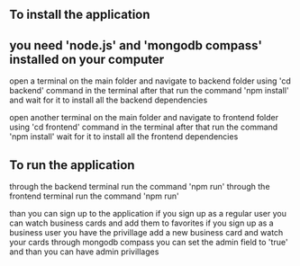 ## To install the application
## you need 'node.js' and 'mongodb compass' installed on your computer

open a terminal on the main folder and navigate to backend folder using 'cd backend' command in the terminal
after that run the command 'npm install'
and wait for it to install all the backend dependencies

open another terminal on the main folder and navigate to frontend folder using 'cd frontend' command in the terminal
after that run the command 'npm install'
wait for it to install all the frontend dependencies

## To run the application

through the backend terminal run the command 'npm run'
through the frontend terminal run the command 'npm run'

than you can sign up to the application
if you sign up as a regular user you can watch business cards and add them to favorites
if you sign up as a business user you have the privillage add a new business card and watch your cards
through mongodb compass you can set the admin field to 'true' and than you can have admin privillages